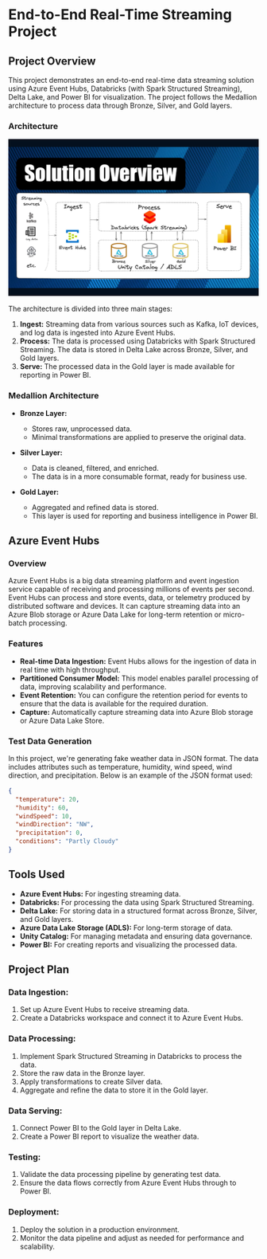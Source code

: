 # End-to-End Real-Time Streaming Project

## Project Overview

This project demonstrates an end-to-end real-time data streaming solution using Azure Event Hubs, Databricks (with Spark Structured Streaming), Delta Lake, and Power BI for visualization. The project follows the Medallion architecture to process data through Bronze, Silver, and Gold layers.

### Architecture

![Solution Architecture](Assests/Solution%20Architech.png)


The architecture is divided into three main stages:

1. **Ingest:** Streaming data from various sources such as Kafka, IoT devices, and log data is ingested into Azure Event Hubs.
2. **Process:** The data is processed using Databricks with Spark Structured Streaming. The data is stored in Delta Lake across Bronze, Silver, and Gold layers.
3. **Serve:** The processed data in the Gold layer is made available for reporting in Power BI.

### Medallion Architecture

- **Bronze Layer:**
  - Stores raw, unprocessed data.
  - Minimal transformations are applied to preserve the original data.

- **Silver Layer:**
  - Data is cleaned, filtered, and enriched.
  - The data is in a more consumable format, ready for business use.

- **Gold Layer:**
  - Aggregated and refined data is stored.
  - This layer is used for reporting and business intelligence in Power BI.

## Azure Event Hubs

### Overview

Azure Event Hubs is a big data streaming platform and event ingestion service capable of receiving and processing millions of events per second. Event Hubs can process and store events, data, or telemetry produced by distributed software and devices. It can capture streaming data into an Azure Blob storage or Azure Data Lake for long-term retention or micro-batch processing.

### Features

- **Real-time Data Ingestion:** Event Hubs allows for the ingestion of data in real time with high throughput.
- **Partitioned Consumer Model:** This model enables parallel processing of data, improving scalability and performance.
- **Event Retention:** You can configure the retention period for events to ensure that the data is available for the required duration.
- **Capture:** Automatically capture streaming data into Azure Blob storage or Azure Data Lake Store.

### Test Data Generation

In this project, we're generating fake weather data in JSON format. The data includes attributes such as temperature, humidity, wind speed, wind direction, and precipitation. Below is an example of the JSON format used:

```json
{
  "temperature": 20,
  "humidity": 60,
  "windSpeed": 10,
  "windDirection": "NW",
  "precipitation": 0,
  "conditions": "Partly Cloudy"
}
```

## Tools Used

- **Azure Event Hubs:** For ingesting streaming data.
- **Databricks:** For processing the data using Spark Structured Streaming.
- **Delta Lake:** For storing data in a structured format across Bronze, Silver, and Gold layers.
- **Azure Data Lake Storage (ADLS):** For long-term storage of data.
- **Unity Catalog:** For managing metadata and ensuring data governance.
- **Power BI:** For creating reports and visualizing the processed data.

## Project Plan

### Data Ingestion:

1. Set up Azure Event Hubs to receive streaming data.
2. Create a Databricks workspace and connect it to Azure Event Hubs.

### Data Processing:

1. Implement Spark Structured Streaming in Databricks to process the data.
2. Store the raw data in the Bronze layer.
3. Apply transformations to create Silver data.
4. Aggregate and refine the data to store it in the Gold layer.

### Data Serving:

1. Connect Power BI to the Gold layer in Delta Lake.
2. Create a Power BI report to visualize the weather data.

### Testing:

1. Validate the data processing pipeline by generating test data.
2. Ensure the data flows correctly from Azure Event Hubs through to Power BI.

### Deployment:

1. Deploy the solution in a production environment.
2. Monitor the data pipeline and adjust as needed for performance and scalability.

